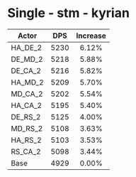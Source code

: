 # Single - stm - kyrian
| Actor | DPS | Increase |
|---|:---:|:---:|
|HA_DE_2|5230|6.12%|
|DE_MD_2|5218|5.88%|
|DE_CA_2|5216|5.82%|
|HA_MD_2|5209|5.70%|
|MD_CA_2|5202|5.54%|
|HA_CA_2|5195|5.40%|
|DE_RS_2|5125|4.00%|
|MD_RS_2|5108|3.63%|
|HA_RS_2|5103|3.53%|
|RS_CA_2|5098|3.44%|
|Base|4929|0.00%|
